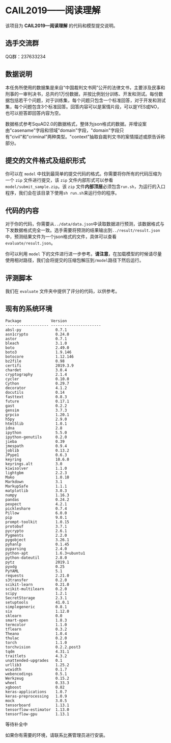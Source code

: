 # CAIL2019——阅读理解

该项目为 **CAIL2019—阅读理解** 的代码和模型提交说明。

## 选手交流群

QQ群：237633234

## 数据说明

本任务所使用的数据集是来自“中国裁判文书网”公开的法律文书，主要涉及民事和刑事的一审判决书，总共约1万份数据，并按比例划分训练、开发和测试。每份数据包括若干个问题，对于训练集，每个问题只包含一个标准回答，对于开发和测试集，每个问题包含3个标准回答。回答内容可以是案情片段，可以是YES或NO，也可以拒答即回答内容为空。

数据格式参考SquAD2.0的数据格式，整体为json格式的数据。并增设案由"casename"字段和领域"domain"字段，"domain"字段只有"civil"和"criminal"两种类型。"context"抽取自裁判文书的案情描述或原告诉称部分。

## 提交的文件格式及组织形式

你可以在 ``model`` 中找到最简单的提交代码的格式。你需要将你所有的代码压缩为一个 ``zip`` 文件进行提交，该 ``zip`` 文件内部形式可以参看 ``model/submit_sample.zip``。该 ``zip`` 文件**内部顶层**必须包含``run.sh``，为运行的入口程序，我们会在该目录下使用``sh run.sh``来运行你的程序。

## 代码的内容

对于你的代码，你需要从``../data/data.json``中读取数据进行预测，该数据格式与下发数据格式完全一致。选手需要将预测的结果输出到``../result/result.json``中，预测结果文件为一个json格式的文件，具体可以查看 ``evaluate/result.json``。

你可以利用 ``model`` 下的文件进行进一步参考。**请注意**，在加载模型的时候请尽量使用相对路径，我们会将提交的压缩包解压到``/model``路径下然后运行。

## 评测脚本

我们在 ``evaluate`` 文件夹中提供了评分的代码，以供参考。

## 现有的系统环境

```
Package             Version               
------------------- ----------------------
absl-py               0.7.1
asn1crypto            0.24.0
astor                 0.7.1
bleach                3.1.0
boto                  2.49.0
boto3                 1.9.146
botocore              1.12.146
bz2file               0.98
certifi               2019.3.9
chardet               3.0.4
cryptography          2.1.4
cycler                0.10.0
Cython                0.29.7
decorator             4.1.2
docutils              0.14
fasttext              0.8.3
future                0.17.1
gast                  0.2.2
gensim                3.7.3
grpcio                1.20.1
h5py                  2.9.0
html5lib              1.0.1
idna                  2.8
ipython               5.5.0
ipython-genutils      0.2.0
jieba                 0.39
jmespath              0.9.4
joblib                0.13.2
JPype1                0.6.3
keyring               10.6.0
keyrings.alt          3.0
kiwisolver            1.1.0
lightgbm              2.2.3
Mako                  1.0.10
Markdown              3.1
MarkupSafe            1.1.1
matplotlib            3.0.3
numpy                 1.16.3
pandas                0.24.2
pexpect               4.2.1
pickleshare           0.7.4
Pillow                6.0.0
pip                   9.0.1
prompt-toolkit        1.0.15
protobuf              3.7.1
pycrypto              2.6.1
Pygments              2.2.0
pygobject             3.26.1
pyhanlp               0.1.45
pyparsing             2.4.0
python-apt            1.6.3+ubuntu1
python-dateutil       2.8.0
pytz                  2019.1
pyxdg                 0.25
PyYAML                5.1
requests              2.21.0
s3transfer            0.2.0
scikit-learn          0.21.0
scikit-multilearn     0.2.0
scipy                 1.2.1
SecretStorage         2.3.1
setuptools            41.0.1
simplegeneric         0.8.1
six                   1.12.0
sklearn               0.0
smart-open            1.8.3
termcolor             1.1.0
tflearn               0.3.2
Theano                1.0.4
thulac                0.2.0
torch                 1.1.0
torchvision           0.2.2.post3
tqdm                  4.31.1
traitlets             4.3.2
unattended-upgrades   0.1
urllib3               1.25.2
wcwidth               0.1.7
webencodings          0.5.1
Werkzeug              0.15.2
wheel                 0.33.3
xgboost               0.82
keras-applications    1.0.7 
keras-preprocessing   1.0.9 
mock                  3.0.5 
tensorboard           1.13.1 
tensorflow-estimator  1.13.0 
tensorflow-gpu        1.13.1
```

等待补全中

如果你有需要的环境，请联系比赛管理员进行安装。
